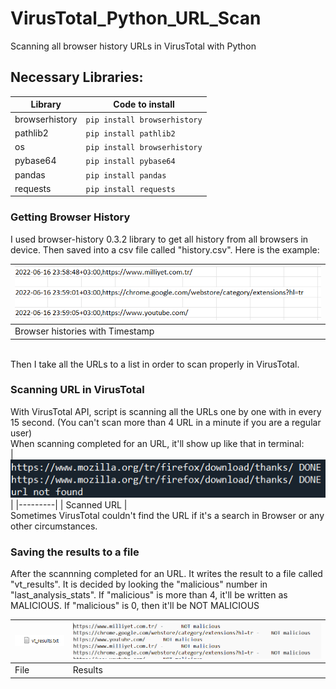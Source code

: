 # VirusTotal_Python_URL_Scan
Scanning all browser history URLs in VirusTotal with Python

## Necessary Libraries:
| Library  | Code to install |
| ------------- | ------------- |
| browserhistory  | ``` pip install browserhistory ```  |
| pathlib2  | ``` pip install pathlib2 ```  |
| os |``` pip install browserhistory ``` |
| pybase64  |``` pip install pybase64 ``` |
| pandas |``` pip install pandas ``` |
| requests | ```pip install requests ```|


### Getting Browser History
I used browser-history 0.3.2 library to get all history from all browsers in device. Then saved into a csv file called "history.csv". Here is the example:
<br>


|<img src="Image/history.png">|
|---------|
| Browser histories with Timestamp |

<br>
Then I take all the URLs to a list in order to scan properly in VirusTotal.

<br>

### Scanning URL in VirusTotal
With VirusTotal API, script is scanning all the URLs one by one with in every 15 second. (You can't scan more than 4 URL in a minute if you are a regular user)
<br>
When scanning completed for an URL, it'll show up like that in terminal:
<br>
|<img src="Image/scan.png">|
|---------|
| Scanned URL |
<br> 
Sometimes VirusTotal couldn't find the URL if it's a search in Browser or any other circumstances.

### Saving the results to a file
After the scannning completed for an URL. It writes the result to a file called "vt_results". It is decided by looking the "malicious" number in "last_analysis_stats". If "malicious" is more than 4, it'll be written as MALICIOUS. If "malicious" is 0, then it'll be NOT MALICIOUS

|<img src="Image/vt_results.png">|<img src="Image/results.png">|
|---------|---------|
| File | Results |
